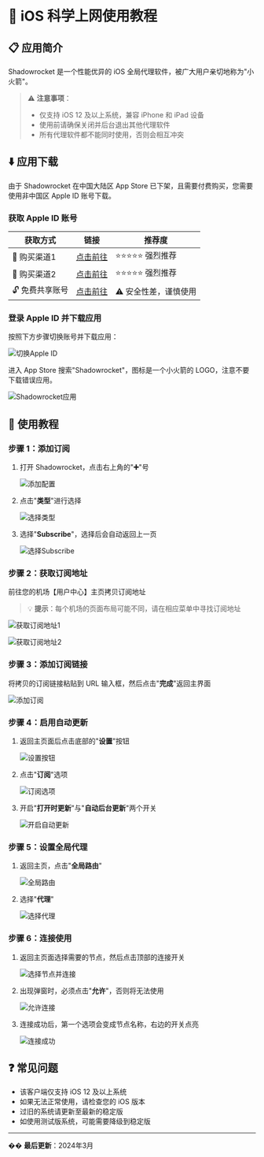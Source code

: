 # 📱 iOS 科学上网使用教程

## 📋 应用简介

Shadowrocket 是一个性能优异的 iOS 全局代理软件，被广大用户亲切地称为"小火箭"。

> ⚠️ **注意事项**：
> - 仅支持 iOS 12 及以上系统，兼容 iPhone 和 iPad 设备
> - 使用前请确保关闭并后台退出其他代理软件
> - 所有代理软件都不能同时使用，否则会相互冲突

## ⬇️ 应用下载

由于 Shadowrocket 在中国大陆区 App Store 已下架，且需要付费购买，您需要使用非中国区 Apple ID 账号下载。

### 获取 Apple ID 账号

| 获取方式 | 链接 | 推荐度 |
|---------|------|--------|
| 🔐 购买渠道1 | [点击前往](https://852faka.top/) | ⭐⭐⭐⭐⭐ 强烈推荐 |
| 🔐 购买渠道2 | [点击前往](https://www.wxsdg.store/) | ⭐⭐⭐⭐⭐ 强烈推荐 |
| 🔓 免费共享账号 | [点击前往](https://appleid.113778.com/share/appid) | ⚠️ 安全性差，谨慎使用 |

### 登录 Apple ID 并下载应用

按照下方步骤切换账号并下载应用：

![切换Apple ID](https://github.com/WallKiller-glitch/V2raySSSSRShare/blob/main/img/ios/1.png)

进入 App Store 搜索"Shadowrocket"，图标是一个小火箭的 LOGO，注意不要下载错误应用。

![Shadowrocket应用](https://github.com/WallKiller-glitch/V2raySSSSRShare/blob/main/img/ios/2.jpg)

## 🔧 使用教程

### 步骤 1：添加订阅

1. 打开 Shadowrocket，点击右上角的"**➕**"号

   ![添加配置](https://github.com/WallKiller-glitch/V2raySSSSRShare/blob/main/img/ios/3.jpg)

2. 点击"**类型**"进行选择

   ![选择类型](https://github.com/WallKiller-glitch/V2raySSSSRShare/blob/main/img/ios/4.jpg)

3. 选择"**Subscribe**"，选择后会自动返回上一页

   ![选择Subscribe](https://github.com/WallKiller-glitch/V2raySSSSRShare/blob/main/img/ios/5.jpg)

### 步骤 2：获取订阅地址

前往您的机场【用户中心】主页拷贝订阅地址
> 💡 **提示**：每个机场的页面布局可能不同，请在相应菜单中寻找订阅地址

![获取订阅地址1](https://github.com/WallKiller-glitch/V2raySSSSRShare/blob/main/img/ios/6.png)

![获取订阅地址2](https://github.com/WallKiller-glitch/V2raySSSSRShare/blob/main/img/ios/7.png)

### 步骤 3：添加订阅链接

将拷贝的订阅链接粘贴到 URL 输入框，然后点击"**完成**"返回主界面

![添加订阅](https://github.com/WallKiller-glitch/V2raySSSSRShare/blob/main/img/ios/8.jpg)

### 步骤 4：启用自动更新

1. 返回主页面后点击底部的"**设置**"按钮

   ![设置按钮](https://github.com/WallKiller-glitch/V2raySSSSRShare/blob/main/img/ios/9.jpg)

2. 点击"**订阅**"选项

   ![订阅选项](https://github.com/WallKiller-glitch/V2raySSSSRShare/blob/main/img/ios/10.jpg)

3. 开启"**打开时更新**"与"**自动后台更新**"两个开关

   ![开启自动更新](https://github.com/WallKiller-glitch/V2raySSSSRShare/blob/main/img/ios/11.jpg)

### 步骤 5：设置全局代理

1. 返回主页，点击"**全局路由**"

   ![全局路由](https://github.com/WallKiller-glitch/V2raySSSSRShare/blob/main/img/ios/12.jpg)

2. 选择"**代理**"

   ![选择代理](https://github.com/WallKiller-glitch/V2raySSSSRShare/blob/main/img/ios/13.jpg)

### 步骤 6：连接使用

1. 返回主页面选择需要的节点，然后点击顶部的连接开关

   ![选择节点并连接](https://github.com/WallKiller-glitch/V2raySSSSRShare/blob/main/img/ios/14.jpg)

2. 出现弹窗时，必须点击"**允许**"，否则将无法使用

   ![允许连接](https://github.com/WallKiller-glitch/V2raySSSSRShare/blob/main/img/ios/15.jpg)

3. 连接成功后，第一个选项会变成节点名称，右边的开关点亮

   ![连接成功](https://github.com/WallKiller-glitch/V2raySSSSRShare/blob/main/img/ios/16.jpg)

## ❓ 常见问题

- 该客户端仅支持 iOS 12 及以上系统
- 如果无法正常使用，请检查您的 iOS 版本
- 过旧的系统请更新至最新的稳定版
- 如使用测试版系统，可能需要降级到稳定版

---

�� **最后更新**：2024年3月
